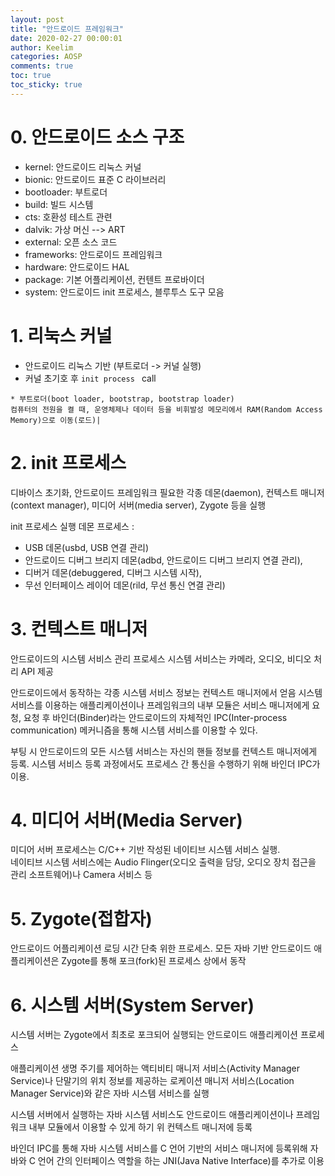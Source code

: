 ```yaml
---
layout: post
title: "안드로이드 프레임워크"
date: 2020-02-27 00:00:01
author: Keelim
categories: AOSP
comments: true
toc: true
toc_sticky: true
---
```

# 0. 안드로이드 소스 구조

- kernel: 안드로이드 리눅스 커널
- bionic: 안드로이드 표준 C 라이브러리
- bootloader: 부트로더
- build: 빌드 시스템
- cts: 호환성 테스트 관련
- dalvik: 가상 머신 --> ART
- external: 오픈 소스 코드
- frameworks: 안드로이드 프레임워크
- hardware: 안드로이드 HAL
- package: 기본 어플리케이션, 컨텐트 프로바이더
- system: 안드로이드 init 프로세스, 블루투스 도구 모음

# 1. 리눅스 커널

- 안드로이드 리눅스 기반 (부트로더 -> 커널 실행)
- 커널 초기호 후  ```init process ``` call

```
* 부트로더(boot loader, bootstrap, bootstrap loader)  
컴퓨터의 전원을 켤 때, 운영체제나 데이터 등을 비휘발성 메모리에서 RAM(Random Access Memory)으로 이동(로드)|  
```

# 2. init 프로세스
디바이스 초기화, 안드로이드 프레임워크 필요한 각종 데몬(daemon), 컨텍스트 매니저(context manager), 미디어 서버(media server), Zygote 등을 실행

init 프로세스 실행 데몬 프로세스 : 
- USB 데몬(usbd, USB 연결 관리)
- 안드로이드 디버그 브리지 데몬(adbd, 안드로이드 디버그 브리지 연결 관리), 
- 디버거 데몬(debuggered, 디버그 시스템 시작), 
- 무선 인터페이스 레이어 데몬(rild, 무선 통신 연결 관리)

# 3. 컨텍스트 매니저
안드로이드의 시스템 서비스 관리 프로세스
시스템 서비스는 카메라, 오디오, 비디오 처리 API 제공

안드로이드에서 동작하는 각종 시스템 서비스 정보는 컨텍스트 매니저에서 얻음
시스템 서비스를 이용하는 애플리케이션이나 프레임워크의 내부 모듈은 서비스 매니저에게 요청, 요청 후 바인더(Binder)라는 안드로이드의 자체적인 IPC(Inter-process communication) 메커니즘을 통해 시스템 서비스를 이용할 수 있다.

부팅 시 안드로이드의 모든 시스템 서비스는 자신의 핸들 정보를 컨텍스트 매니저에게 등록. 시스템 서비스 등록 과정에서도 프로세스 간 통신을 수행하기 위해 바인더 IPC가 이용.

# 4. 미디어 서버(Media Server)
미디어 서버 프로세스는 C/C++ 기반 작성된 네이티브 시스템 서비스 실행.  
네이티브 시스템 서비스에는 Audio Flinger(오디오 출력을 담당, 오디오 장치 접근을 관리 소프트웨어)나 Camera 서비스 등

# 5. Zygote(접합자)
안드로이드 어플리케이션 로딩 시간 단축 위한 프로세스.
모든 자바 기반 안드로이드 애플리케이션은 Zygote를 통해 포크(fork)된 프로세스 상에서 동작

# 6. 시스템 서버(System Server)
시스템 서버는 Zygote에서 최초로 포크되어 실행되는 안드로이드 애플리케이션 프로세스

애플리케이션 생명 주기를 제어하는 액티비티 매니저 서비스(Activity Manager Service)나 단말기의 위치 정보를 제공하는 로케이션 매니저 서비스(Location Manager Service)와 같은 자바 시스템 서비스를 실행

시스템 서버에서 실행하는 자바 시스템 서비스도 안드로이드 애플리케이션이나 프레임워크 내부 모듈에서 이용할 수 있게 하기 위 컨텍스트 매니저에 등록

바인더 IPC를 통해 자바 시스템 서비스를 C 언어 기반의 서비스 매니저에 등록위해 자바와 C 언어 간의 인터페이스 역할을 하는 JNI(Java Native Interface)를 추가로 이용
